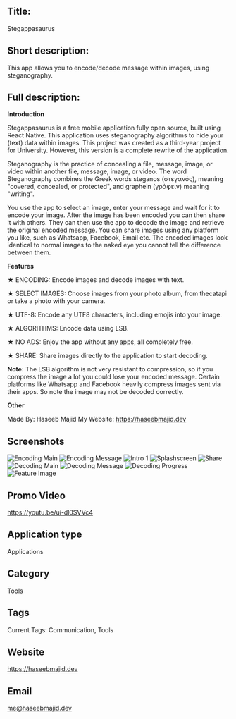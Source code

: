 ## Title:

Stegappasaurus

## Short description:

This app allows you to encode/decode message within images, using steganography.

## Full description: 

<b>Introduction</b>

Stegappasaurus is a free mobile application fully open source, built using React Native. This application uses steganography algorithms to hide your (text) data within images.
This project was created as a third-year project for University. However, this version is a complete rewrite of the application.

Steganography is the practice of concealing a file, message, image, or video within another file, message, image, or video.
The word Steganography combines the Greek words steganos  (στεγανός), meaning "covered, concealed, or protected", and graphein (γράφειν) meaning "writing".

You use the app to select an image, enter your message and wait for it to encode your image. After the image has been encoded you can then
share it with others. They can then use the app to decode the image and 
retrieve the original encoded message. You can share images using any platform you like, such as Whatsapp, Facebook, Email etc.
The encoded images look identical to normal images to the naked eye you cannot tell the difference between them.

<b>Features</b>

★ ENCODING: Encode images and decode images with text.

★ SELECT IMAGES: Choose images from your photo album, from thecatapi or take a photo with your camera.

★ UTF-8: Encode any UTF8 characters, including emojis into your image.

★ ALGORITHMS: Encode data using LSB.

★ NO ADS: Enjoy the app without any apps, all completely free.

★ SHARE: Share images directly to the application to start decoding.


<b>Note:</b> The LSB algorithm is not very resistant to compression, so if you compress the image a lot you could lose your encoded message. Certain platforms like Whatsapp and Facebook heavily compress images sent via their apps. So note the image may not be decoded correctly.

<b>Other</b>

Made By: Haseeb Majid
My Website: https://haseebmajid.dev

## Screenshots

![Encoding Main](docs/android/images/encoding-main.png)
![Encoding Message](docs/android/images/encoding-message.png)
![Intro 1](docs/android/images/intro-slider-1.png)
![Splashscreen](docs/android/images/splash-screen.png)
![Share](docs/android/images/splash-screen.png)
![Decoding Main](docs/android/images/decoding-main.png)
![Decoding Message](docs/android/images/decoding-message.png)
![Decoding Progress](docs/android/images/decoding-progress.png)
![Feature Image](docs/android/images/decoding-main.png)

## Promo Video

https://youtu.be/ui-dl0SVVc4

## Application type

Applications

## Category

Tools

## Tags

Current Tags: Communication, Tools

## Website

https://haseebmajid.dev

## Email

me@haseebmajid.dev